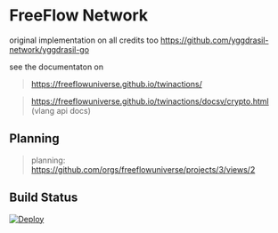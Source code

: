 # FreeFlow Network

original implementation on all credits too https://github.com/yggdrasil-network/yggdrasil-go

see the documentaton on

> https://freeflowuniverse.github.io/twinactions/ 

> https://freeflowuniverse.github.io/twinactions/docsv/crypto.html (vlang api docs)

## Planning

> planning: https://github.com/orgs/freeflowuniverse/projects/3/views/2



## Build Status

[![Deploy](https://github.com/freeflowuniverse/crystalhandler/actions/workflows/deploy.yml/badge.svg)](https://github.com/freeflowuniverse/crystalhandler/actions/workflows/deploy.yml)

